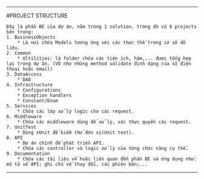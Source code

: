 ﻿***
#PROJECT STRUCTURE
	
	Đây là phần BE của dự án, nằm trong 1 solution, trong đó có 8 projects bên trong:
	1. BusinessObjects
		* Là nơi chứa Models tương ứng với các thực thể trong cơ sở dữ liệu.
	2. Common
		* Ultilities: là folder chứa các tiện ích, hàm,... được tổng hợp lại trong dự án. (VD như những method validate định dạng của số điện thoại hoặc email)
	3. DataAccess
		* DAO
	4. Infrastructure
		* Configurations
		* Exception handlers
		* Constant/Enum
	5. Services
		* Chứa các lớp xử lý logic cho các request.
	6. Middleware
		* Chứa các middleware dùng để xử lý, xác thực quyền các request.
	7. UnitTest
		* Dùng xUnit để kiểm thử đơn vị(Unit test).
	8. API
		* Dự án chính để phát triển API.
		* Chứa các controller và logic xử lý của từng chức năng cụ thể.
	9. Documentation
		* Chứa các tài liệu về hoặc liên quan đến phần BE và ứng dụng như: mô tả về API; ghi chú về thay đổi, các phiên bản;...
***